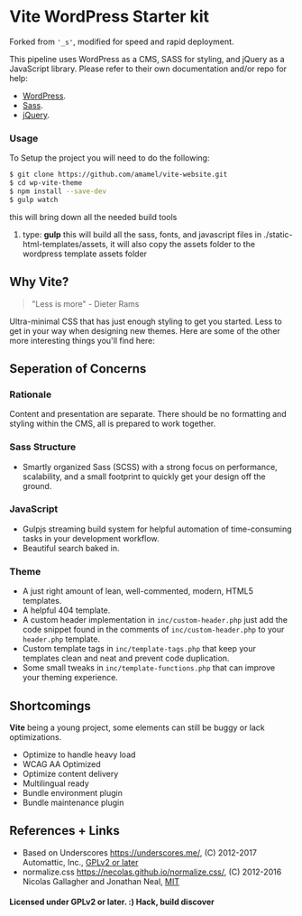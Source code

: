 Vite WordPress Starter kit
===
Forked from `'_s'`, modified for speed and rapid deployment.

This pipeline uses WordPress as a CMS, SASS for styling, and jQuery as a JavaScript library. Please refer to their own documentation and/or repo for help:

- [WordPress](https://wordpress.org/).
- [Sass](https://sass-lang.com/).
- [jQuery](https://jquery.com/).

### Usage

To Setup the project you will need to do the following:

```sh
$ git clone https://github.com/amamel/vite-website.git
$ cd wp-vite-theme
$ npm install --save-dev
$ gulp watch
```

this will bring down all the needed build tools
1. type: **gulp** this will build all the sass, fonts, and javascript files in ./static-html-templates/assets, it will also copy the assets folder to the wordpress template assets folder


## Why Vite?
> "Less is more" - Dieter Rams

Ultra-minimal CSS that has just enough styling to get you started. Less to get in your way when designing new themes. Here are some of the other more interesting things you'll find here:

## Seperation of Concerns

### Rationale
Content and presentation are separate. There should be no formatting and styling within the CMS, all is prepared to work together.

### Sass Structure
- Smartly organized Sass (SCSS) with a strong focus on performance, scalability, and a small footprint to quickly get your design off the ground.

### JavaScript
- Gulpjs streaming build system for helpful automation of time-consuming tasks in your development workflow.
- Beautiful search baked in.

### Theme
- A just right amount of lean, well-commented, modern, HTML5 templates.
- A helpful 404 template.
- A custom header implementation in `inc/custom-header.php` just add the code snippet found in the comments of `inc/custom-header.php` to your `header.php` template.
- Custom template tags in `inc/template-tags.php` that keep your templates clean and neat and prevent code duplication.
- Some small tweaks in `inc/template-functions.php` that can improve your theming experience.

## Shortcomings

**Vite** being a young project, some elements can still be buggy or lack optimizations.

- Optimize to handle heavy load
- WCAG AA Optimized
- Optimize content delivery
- Multilingual ready
- Bundle environment plugin
- Bundle maintenance plugin

## References + Links
- Based on Underscores https://underscores.me/, (C) 2012-2017 Automattic, Inc., [GPLv2 or later](https://www.gnu.org/licenses/gpl-2.0.html)
- normalize.css https://necolas.github.io/normalize.css/, (C) 2012-2016 Nicolas Gallagher and Jonathan Neal, [MIT](https://opensource.org/licenses/MIT)

#### Licensed under GPLv2 or later. :) Hack, build discover